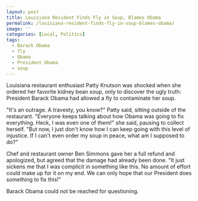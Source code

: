 ```yaml
---
layout: post
title: Louisiana Resident Finds Fly in Soup, Blames Obama
permalink: /louisiana-resident-finds-fly-in-soup-blames-obama/
image: ''
categories: [Local, Politics]
tags:
  - Barack Obama
  - fly
  - Obama
  - President Obama
  - soup
---
```

Louisiana restaurant enthusiast Patty Knutson was shocked when she ordered her favorite kidney bean soup, only to discover the ugly truth: President Barack Obama had allowed a fly to contaminate her soup.

"It's an outrage. A travesty, you know?" Patty said, sitting outside of the restaurant. "Everyone keeps talking about how Obama was going to fix everything. Heck, I was even one of them!" she said, pausing to collect herself. "But now, I just don't know how I can keep going with this level of injustice. If I can't even order my soup in peace, what am I supposed to do?"

Chef and restaurant owner Ben Simmons gave her a full refund and apologized, but agreed that the damage had already been done. "It just sickens me that I was complicit in something like this. No amount of effort could make up for it on my end. We can only hope that our President does something to fix this!"

Barack Obama could not be reached for questioning.
